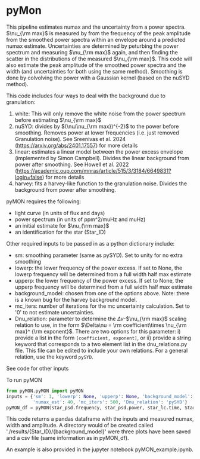 # pyMon

This pipeline estimates numax and the uncertainty from a power spectra. $\nu_{\rm max}$ is measured by from the frequency of the peak amplitude from the smoothed power spectra within an envelope around a predicted numax estimate. Uncertainties are determined by peturbing the power spectrum and measuring $\nu_{\rm max}$ again, and then finding the scatter in the distributions of the measured $\nu_{\rm max}$. This code will also estimate the peak amplitude of the smoothed power spectra and the width (and uncertainties for both using the same method). Smoothing is done by colvolving the power with a Gaussian kernel (based on the nuSYD method). 

This code includes four ways to deal with the background due to granulation:

1. white: This will only remove the white noise from the power spectrum before estimating $\nu_{\rm max}$
2. nuSYD: divides by $(\nu/\nu_{\rm max})^{-2}$ to the power before smoothing. Removes power at lower frequencies (i.e. just removed Granulation noise). See Sreenivas et al. 2024 (https://arxiv.org/abs/2401.17557) for more details
3. linear: estimates a linear model between the power excess envelope (implemented by Simon Campbell). Divides the linear background from power after smoothing. See Howell et al. 2022 (https://academic.oup.com/mnras/article/515/3/3184/6649831?login=false) for more details
4. harvey: fits a harvey-like function to the granulation noise. Divides the background from power after smoothing.

pyMON requires the following:
- light curve (in units of flux and days)
- power spectrum (in units of ppm^2/muHz and muHz)
- an initial estimate for $\nu_{\rm max}$
- an identification for the star (Star_ID)

Other required inputs to be passed in as a python dictionary include:
- sm: smoothing parameter (same as pySYD). Set to unity for no extra smoothing
- lowerp: the lower frequency of the power excess. If set to None, the lowerp frequency will be determined from a full width half max estimate
- upperp: the lower frequency of the power excess. If set to None, the upperp frequency will be determined from a full width half max estimate
- background_model: chosen from one of the options above. Note: there is a known bug for the harvey background model.
- mc_iters: number of iterations for the mc uncertainty calculation. Set to '0' to not estimate uncertainties.
- Dnu_relation: parameter to determine the $\Delta\nu$-$\nu_{\rm max}$ scaling relation to use, in the form $\Delta\nu = \rm coefficient\times \nu_{\rm max}^ {\rm exponent}$. There are two options for this parameter: i) provide a list in the form ```[coefficient, exponent]```, or ii) provide a string keyword that corresponds to a two element list in the dnu_relations.py file. This file can be edited to include your own relations. For a general relation, use the keyword ```pySYD```.

See code for other inputs

To run pyMON
```python
from pyMON.pyMON import pyMON
inputs = {'sm': 1, 'lowerp': None, 'upperp': None, 'background_model': 'linear', 
          'numax_est': 40, 'mc_iters': 500, 'Dnu_relation': 'pySYD'}
pyMON_df = pyMON(star_psd.frequency, star_psd.power, star_lc.time, Star_ID, inputs)
```

This code returns a pandas dataframe with the inputs and measured numax, width and amplitude. A directory would of be created called './results/{Star_ID}/{background_model}' were three plots have been saved and a csv file (same information as in pyMON_df).

An example is also provided in the jupyter notebook pyMON_example.ipynb. 



